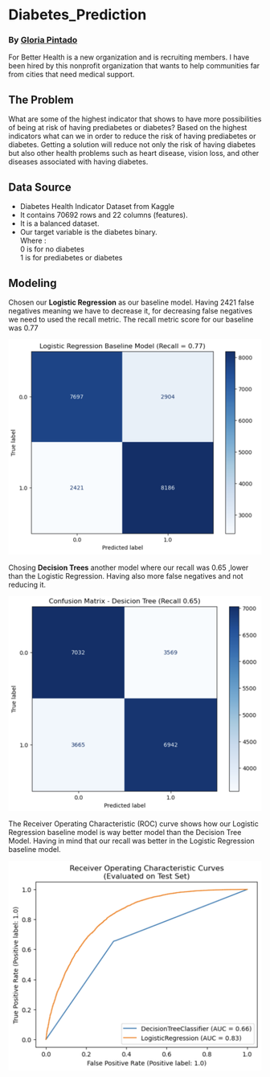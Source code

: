 # Diabetes_Prediction
### By [Gloria Pintado](https://github.com/gloriapintado)

For Better Health is a new organization and is recruiting members. I have been hired by this nonprofit organization that wants to help communities far from cities that need medical support.

## The Problem
What are some of the highest indicator that shows to have more possibilities of being at risk of having prediabetes or diabetes? Based on the highest indicators what can we in order to reduce the risk of having prediabetes or diabetes. Getting a solution will reduce not only the risk of having diabetes but also other health problems such as heart disease, vision loss, and other diseases associated with having diabetes.

## Data Source
- Diabetes Health Indicator Dataset from Kaggle
- It contains 70692 rows and 22 columns (features).
- It is a balanced dataset.
- Our target variable is the diabetes binary. \
  Where :\
    0 is for no diabetes \
    1 is for prediabetes or diabetes

## Modeling
Chosen our **Logistic Regression** as our baseline model. Having 2421 false negatives meaning we have to decrease it, for decreasing false negatives we need to used the recall metric. The recall metric score for our baseline was 0.77

![LR Baseline model CM](https://github.com/gloriapintado/Diabetes_Prediction/blob/main/Images/LR%20Baseline%20model%20CM.png)

Chosing **Decision Trees** another model where our recall was 0.65 ,lower than the Logistic Regression. Having also more false negatives and not reducing it.

![Decision Tree model CM](https://github.com/gloriapintado/Diabetes_Prediction/blob/main/Images/Decision%20Tree%20model%20CM.png)

The Receiver Operating Characteristic (ROC) curve shows how our Logistic Regression baseline model is way better model than the Decision Tree Model.
Having in mind that our recall was better in the Logistic Regression baseline model.
     
![Comparing RUC curve for Basline M and DT](https://github.com/gloriapintado/Diabetes_Prediction/blob/main/Images/Comparing%20RUC%20curve%20for%20Basline%20M%20and%20DT.png)
     
